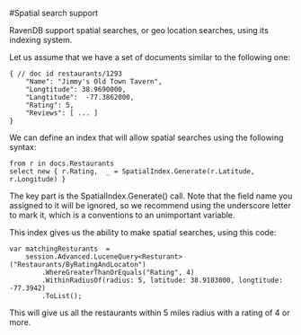 #Spatial search support

RavenDB support spatial searches, or geo location searches, using its indexing system.

Let us assume that we have a set of documents similar to the following one:

    { // doc id restaurants/1293
        "Name": "Jimmy's Old Town Tavern", 
        "Longtitude": 38.9690000,
        "Langtitude":  -77.3862000,
        "Rating": 5,
        "Reviews": [ ... ]
    }

We can define an index that will allow spatial searches using the following syntax:

    from r in docs.Restaurants
    select new { r.Rating,  _ = SpatialIndex.Generate(r.Latitude, r.Longitude) }

The key part is the SpatialIndex.Generate() call. Note that the field name you assigned to it will be ignored, so we recommend using the underscore letter to mark it, which is a conventions to an unimportant variable.

This index gives us the ability to make spatial searches, using this code:

    var matchingResturants  = 
        session.Advanced.LuceneQuery<Resturant>("Restaurants/ByRatingAndLocaton")
            .WhereGreaterThanOrEquals("Rating", 4)
            .WithinRadiusOf(radius: 5, latitude: 38.9103000, longtitude: -77.3942)
            .ToList();

This will give us all the restaurants within 5 miles radius with a rating of 4 or more.
